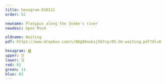 ```yaml
---
title: hexagram 010111
order: 52

newname: Platypus along the Snake's river
newdesc: Open Mind

oldname: Waiting
pdf: https://www.dropbox.com/s/08g89auksj5b7cp/05-56-waiting.pdf?dl=0

hexagram: ䷄
upper: ☵
lower: ☰
red: 01
green: 11
blue: 01
---
```

